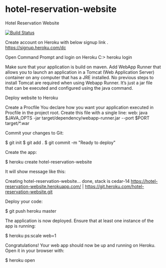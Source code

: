 # hotel-reservation-website
Hotel Reservation Website

[![Build Status](https://travis-ci.org/anasquedan/hotel-reservation-website.svg?branch=master)](https://travis-ci.org/anasquedan/hotel-reservation-website)

Create account on Heroku with below signup link .
https://signup.heroku.com/dc

Open Command Prompt and login on Heroku
C:\> heroku login

Make sure that your application is build on maven.
Add WebApp Runner that allows you to launch an application in a Tomcat (Web Application Server) container on any computer that has a JRE installed. No previous steps to install Tomcat are required when using Webapp Runner. It’s just a jar file that can be executed and configured using the java command.

Deploy website  to Heroku
 
Create a Procfile
You declare how you want your application executed in Procfile in the project root. Create this file with a single line:
      web:    java $JAVA_OPTS -jar target/dependency/webapp-runner.jar --port $PORT target/*.war
      
  Commit your changes to Git:

$ git init
$ git add .
$ git commit -m "Ready to deploy"     
      
Create the app:

$ heroku create hotel-reservation-website

It will show message like this:

Creating hotel-reservation-website... done, stack is cedar-14
https://hotel-reservation-website.herokuapp.com/ | https://git.heroku.com/hotel-reservation-website.git


Deploy your code:

$ git push heroku master

The application is now deployed. Ensure that at least one instance of the app is running:

$ heroku ps:scale web=1

Congratulations! Your web app should now be up and running on Heroku. Open it in your browser with:

$ heroku open     
      


 
